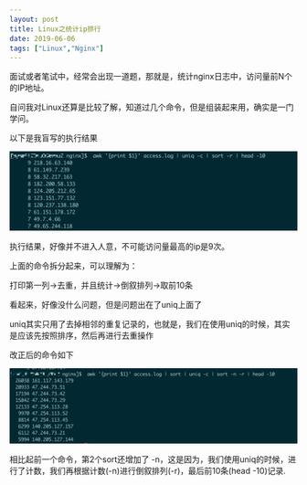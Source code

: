 ```yaml
---
layout: post
title: Linux之统计ip排行
date: 2019-06-06
tags: ["Linux","Nginx"]
---
```


面试或者笔试中，经常会出现一道题，那就是，统计nginx日志中，访问量前N个的IP地址。

自问我对Linux还算是比较了解，知道过几个命令，但是组装起来用，确实是一门学问。

以下是我盲写的执行结果

![](WX20190606-223650@2x.png)

执行结果，好像并不进入人意，不可能访问量最高的ip是9次。

上面的命令拆分起来，可以理解为：

打印第一列->去重，并且统计->倒叙排列->取前10条

看起来，好像没什么问题，但是问题出在了uniq上面了

uniq其实只用了去掉相邻的重复记录的，也就是，我们在使用uniq的时候，其实是应该先按照排序，然后再进行去重操作

改正后的命令如下

![](WX20190606-224835@2x.png)

相比起前一个命令，第2个sort还增加了 -n，这是因为，我们使用uniq的时候，进行了计数，我们再根据计数(-n)进行倒叙排列(-r)，最后前10条(head -10)记录.